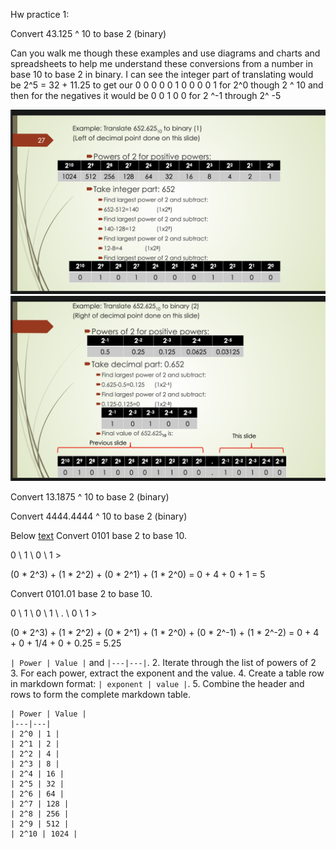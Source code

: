 Hw practice 1: 

Convert 43.125 ^ 10 to base 2 (binary)

Can you walk me though these examples and use diagrams and charts and spreadsheets to help me understand these conversions from a number in base 10 to base 2 in binary. I can see the integer part of translating would be 2^5 = 32 + 11.25 to get our 0 0 0 0 0 1 0 0 0 0 1 for 2^0 though 2 ^ 10 and then for the negatives it would be 0 0 1 0 0 for 2 ^-1 through 2^ -5


![alt text](<Screenshot 2025-01-26 at 06.45.27.png>)
![alt text](<Screenshot 2025-01-26 at 06.45.10.png>)


Convert 13.1875 ^ 10 to base 2 (binary)

Convert 4444.4444 ^ 10 to base 2 (binary)

Below [text](../lecture_1/lecture_1_problem_1.md)
Convert 0101 base 2 to base 10. 

0 \ 1 \ 0 \ 1 >

(0 * 2^3) + (1 * 2^2) + (0 * 2^1) + (1 * 2^0) = 0 + 4 + 0 + 1 = 5


Convert 0101.01 base 2 to base 10.

0 \ 1 \ 0 \ 1 \ . \ 0 \ 1 >

(0 * 2^3) + (1 * 2^2) + (0 * 2^1) + (1 * 2^0) + (0 * 2^-1) + (1 * 2^-2) = 0 + 4 + 0 + 1/4 + 0 + 0.25 = 5.25




`| Power | Value |` and `|---|---|`.
2. Iterate through the list of powers of 2
3. For each power, extract the exponent and the value.
4. Create a table row in markdown format: `| exponent | value |`.
5. Combine the header and rows to form the complete markdown table.
``` 
| Power | Value |
|---|---|
| 2^0 | 1 |
| 2^1 | 2 |
| 2^2 | 4 |
| 2^3 | 8 |
| 2^4 | 16 |
| 2^5 | 32 |
| 2^6 | 64 |
| 2^7 | 128 |
| 2^8 | 256 |
| 2^9 | 512 |
| 2^10 | 1024 |
```
